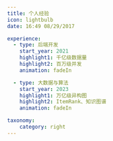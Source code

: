 ```yaml
---
title: 个人经验
icon: lightbulb
date: 16:49 08/29/2017

experience:
  - type: 后端开发
	start_year: 2021
    highlight1: 千亿级数据量
    highlight2: 百万级并发
    animation: fadeIn

  - type: 大数据与算法
	start_year: 2023
    highlight1: 万亿级异构图
    highlight2: ItemRank、知识图谱
    animation: fadeIn

taxonomy:
    category: right
---
```

